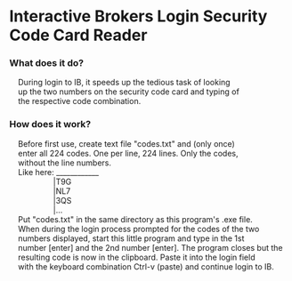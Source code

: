 # Interactive Brokers Login Security Code Card Reader

### What does it do? <br/>
&#160;&#160;&#160;&#160;During login to IB, it speeds up the tedious task of looking  <br/>
&#160;&#160;&#160;&#160;up the two numbers on the security code card and typing of  <br/>
&#160;&#160;&#160;&#160;the respective code combination. <br/>
### How does it work? <br/>
&#160;&#160;&#160;&#160;Before first use, create text file "codes.txt" and (only once) <br/>
&#160;&#160;&#160;&#160;enter all 224 codes. One per line, 224 lines. Only the codes, <br/>
&#160;&#160;&#160;&#160;without the line numbers. <br/>
&#160;&#160;&#160;&#160;Like here: ____________ <br/>
&#160;&#160;&#160;&#160;&#160;&#160;&#160;&#160;&#160;&#160;&#160;&#160;&#160;&#160;&#160;&#160;&#160;&#160;&#160;&#160;|T9G <br/>
&#160;&#160;&#160;&#160;&#160;&#160;&#160;&#160;&#160;&#160;&#160;&#160;&#160;&#160;&#160;&#160;&#160;&#160;&#160;&#160;|NL7 <br/>
&#160;&#160;&#160;&#160;&#160;&#160;&#160;&#160;&#160;&#160;&#160;&#160;&#160;&#160;&#160;&#160;&#160;&#160;&#160;&#160;|3QS <br/>
&#160;&#160;&#160;&#160;&#160;&#160;&#160;&#160;&#160;&#160;&#160;&#160;&#160;&#160;&#160;&#160;&#160;&#160;&#160;&#160;|... <br/>
&#160;&#160;&#160;&#160;Put "codes.txt" in the same directory as this program's .exe file. <br/>
&#160;&#160;&#160;&#160;When during the login process prompted for the codes of the two <br/>
&#160;&#160;&#160;&#160;numbers displayed, start this little program and type in the 1st <br/>
&#160;&#160;&#160;&#160;number [enter] and the 2nd number [enter]. The program closes but the <br/>
&#160;&#160;&#160;&#160;resulting code is now in the clipboard. Paste it into the login field <br/>
&#160;&#160;&#160;&#160;with the keyboard combination Ctrl-v (paste) and continue login to IB. <br/>
